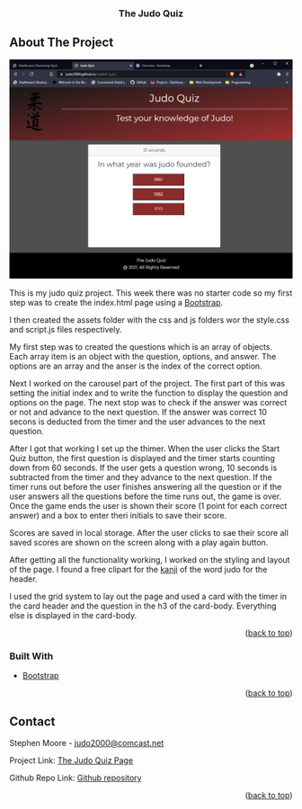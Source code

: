 <div id="top"></div>

  <h3 align="center">The Judo Quiz</h3>
</div>

<!-- ABOUT THE PROJECT -->
## About The Project

[![Product Name Screen Shot][product-screenshot]](https://judo2000.github.io/week4-quiz/)

This is my judo quiz project.  This week there was no starter code so my first step was to create the index.html page using a [Bootstrap].

I then created the assets folder with the css and js folders wor the style.css and script.js files respectively. 

My first step was to created the questions which is an array of objects.  Each array item is an object with the question, options, and answer.  The options are an array and the anser is the index of the correct option.

Next I worked on the carousel part of the project.  The first part of this was setting the initial index and to write the function to display the question and options on the page.  The next stop was to check if the answer was correct or not and advance to the next question.  If the answer was correct 10 secons is deducted from the timer and the user advances to the next question.

After I got that working I set up the thimer.  When the user clicks the Start Quiz button, the first question is displayed and the timer starts counting down from 60 seconds.  If the user gets a question wrong, 10 seconds is subtracted from the timer and they advance to the next question.  If the timer runs out before the user finishes answering all the question or if the user answers all the questions before the time runs out, the game is over.  Once the game ends the user is shown their score (1 point for each correct answer) and a box to enter theri initials to save their score.

Scores are saved in local storage.  After the user clicks to sae their score all saved scores are shown on the screen along with a play again button.

After getting all the functionality working, I worked on the styling and layout of the page.  I found a free clipart for the [kanji] of the word judo for the header.

I used the grid system to lay out the page and used a card with the timer in the card header and the question in the h3 of the card-body. Everything else is displayed in the card-body.


<p align="right">(<a href="#top">back to top</a>)</p>


### Built With

* [Bootstrap]

<p align="right">(<a href="#top">back to top</a>)</p>

<!-- CONTACT -->
## Contact

Stephen Moore - judo2000@comcast.net

Project Link: [The Judo Quiz Page](https://judo2000.github.io/week4-quiz/)

Github Repo Link: [Github repository ](https://github.com/judo2000/week4-quiz)

<p align="right">(<a href="#top">back to top</a>)</p>

[product-screenshot]: assets/img/quiz_screenshot.png
[Bootstrap]: https://getbootstrap.com/
[kanji]: assets\img\324-3244405_judo-clipart_136x300.png